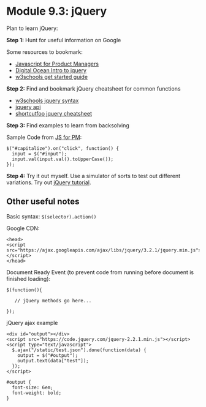 # Module 9.3: jQuery

Plan to learn jQuery:

**Step 1:** Hunt for useful information on Google

Some resources to bookmark:

* [Javascript for Product Managers](http://javascript-for-product-managers.tdg5.com/#/58)
* [Digital Ocean Intro to jquery](https://www.digitalocean.com/community/tutorials/an-introduction-to-jquery)
* [w3schools get started guide](https://www.w3schools.com/jquery/jquery_get_started.asp)

**Step 2:** Find and bookmark jQuery cheatsheet for common functions

* [w3schools jquery syntax](https://www.w3schools.com/jquery/jquery_syntax.asp)
* [jquery api](http://api.jquery.com/)
* [shortcutfoo jquery cheatsheet](https://www.shortcutfoo.com/app/dojos/jquery/cheatsheet)

**Step 3:** Find examples to learn from backsolving

Sample Code from [JS for PM](http://javascript-for-product-managers.tdg5.com/#/59):

```
$("#capitalize").on("click", function() {
  input = $("#input");
  input.val(input.val().toUpperCase());
});
```

**Step 4:** Try it out myself. Use a simulator of sorts to test out different variations. Try out [jQuery tutorial](http://try.jquery.com/).

## Other useful notes

Basic syntax: `$(selector).action()`

Google CDN:
```
<head>
<script src="https://ajax.googleapis.com/ajax/libs/jquery/3.2.1/jquery.min.js"></script>
</head>
```

Document Ready Event (to prevent code from running before document is finished loading):
```
$(function(){

   // jQuery methods go here...

});
```

jQuery ajax example
```
<div id="output"></div>
<script src="https://code.jquery.com/jquery-2.2.1.min.js"></script>
<script type="text/javascript">
  $.ajax("/static/test.json").done(function(data) {
    output = $("#output");
    output.text(data["test"]);
  });
</script>

#output {
  font-size: 6em;
  font-weight: bold;
}
```

